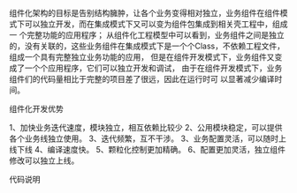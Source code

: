  组件化架构的目标是告别结构臃肿，让各个业务变得相对独立，业务组件在组件模式下可以独立开发，而在集成模式下又可以变为组件包集成到相关壳工程中，组成一 个完整功能的应用程序； 从组件化工程模型中可以看到，业务组件之间是独立的，没有关联的，这些业务组件在集成模式下是一个个Class，不依赖工程文件，组成一个具有完整独立业务功能的应用， 但是在组件开发模式下，业务组件又变成了一个个应用程序，它们可以独立开发和调试， 由于在组件开发模式下，业务组件们的代码量相比于完整的项目差了很远，因此在运行时可 以显著减少编译时间。
 
 组件化开发优势
 
 1、加快业务迭代速度，模块独立，相互依赖比较少
 2、公用模块稳定，可以提供各个业务线独立使用。
 3、迭代频繁，互不干涉。
 3、业务配置灵活，可以随时上线下线
 4、编译速度快。
 5、颗粒化控制更加精确。
 6、配置更加灵活，独立组件修改可以独立上线。
 
 代码说明
 
 

